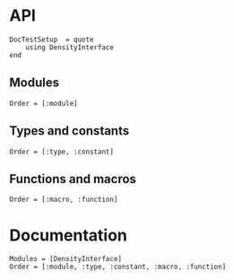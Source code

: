 # API

```@meta
DocTestSetup  = quote
    using DensityInterface
end
```

## Modules

```@index
Order = [:module]
```

## Types and constants

```@index
Order = [:type, :constant]
```

## Functions and macros

```@index
Order = [:macro, :function]
```

# Documentation

```@autodocs
Modules = [DensityInterface]
Order = [:module, :type, :constant, :macro, :function]
```
